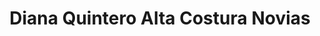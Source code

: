 ---
title: "Diana Quintero Alta Costura Novias"
url: /bogota-d-c/diana-quintero-alta-costura-novias/
shop: Kleidung
---